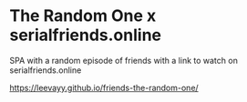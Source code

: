 # The Random One x serialfriends.online

SPA with a random episode of friends with a link to watch on serialfriends.online

https://leevayy.github.io/friends-the-random-one/
